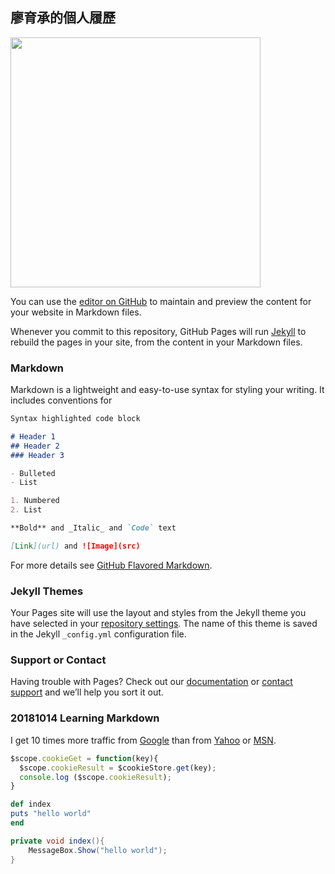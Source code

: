 ## 			廖育承的個人履歷

<img src="https://github.com/RamonLiao/ramonliao_profile/blob/master/selfie.JPG" width="400">

You can use the [editor on GitHub](https://github.com/RamonLiao/profile/edit/master/README.md) to maintain and preview the content for your website in Markdown files.

Whenever you commit to this repository, GitHub Pages will run [Jekyll](https://jekyllrb.com/) to rebuild the pages in your site, from the content in your Markdown files.

### Markdown

Markdown is a lightweight and easy-to-use syntax for styling your writing. It includes conventions for

```markdown
Syntax highlighted code block

# Header 1
## Header 2
### Header 3

- Bulleted
- List

1. Numbered
2. List

**Bold** and _Italic_ and `Code` text

[Link](url) and ![Image](src)
```

For more details see [GitHub Flavored Markdown](https://guides.github.com/features/mastering-markdown/).

### Jekyll Themes

Your Pages site will use the layout and styles from the Jekyll theme you have selected in your [repository settings](https://github.com/RamonLiao/profile/settings). The name of this theme is saved in the Jekyll `_config.yml` configuration file.

### Support or Contact

Having trouble with Pages? Check out our [documentation](https://help.github.com/categories/github-pages-basics/) or [contact support](https://github.com/contact) and we’ll help you sort it out.



### 20181014 Learning Markdown
I get 10 times more traffic from [Google][1] than from
[Yahoo][2] or [MSN][3].

[1]: http://google.com/        "Google搜尋"
[2]: http://search.yahoo.com/  "Yahoo 搜尋"
[3]: http://search.msn.com/    "MSN 搜尋"

```js
$scope.cookieGet = function(key){
  $scope.cookieResult = $cookieStore.get(key);
  console.log ($scope.cookieResult);
}
```

```ruby
def index
puts "hello world"
end
```

```csharp
private void index(){
    MessageBox.Show("hello world");
}
```
